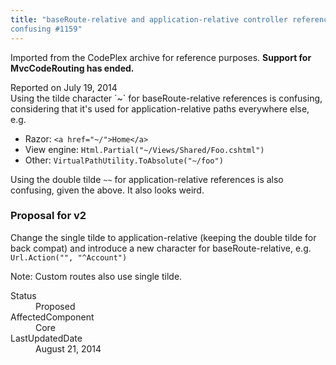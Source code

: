 ```yaml
---
title: "baseRoute-relative and application-relative controller reference syntax is
confusing #1159"
---
```

<div class="note">
   <p>
      Imported from the CodePlex archive for reference purposes. <b>Support for MvcCodeRouting has ended.</b></p>
</div>
<div class="issue-report">
   <div class="issue-header">Reported on 
      <time datetime="2014-07-19T18:14:23.927-07:00" title="2014-07-19T18:14:23.927-07:00">July 19, 2014</time>
   </div>
   <div class="issue-message" markdown="1">Using the tilde character `~` for baseRoute-relative references is confusing, considering that it's used for application-relative paths everywhere else, e.g.

- Razor: `<a href="~/">Home</a>` 
- View engine: `Html.Partial("~/Views/Shared/Foo.cshtml")`
- Other: `VirtualPathUtility.ToAbsolute("~/foo")`

Using the double tilde `~~` for application-relative references is also confusing, given the above. It also looks weird.

### Proposal for v2
Change the single tilde to application-relative (keeping the double tilde for back compat) and introduce a new character for baseRoute-relative, e.g. `Url.Action("", "^Account")`

Note: Custom routes also use single tilde.
      
   </div>
   <div class="issue-footer">
      <dl>
         <dt>Status</dt>
         <dd>Proposed</dd>
         <dt>AffectedComponent</dt>
         <dd>Core</dd>
         <dt>LastUpdatedDate</dt>
         <dd>
            <time datetime="2014-08-21T21:36:08.123-07:00" title="2014-08-21T21:36:08.123-07:00">August 21, 2014</time>
         </dd>
      </dl>
   </div>
</div>
